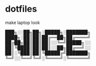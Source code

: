 # dotfiles
make laptop look

███╗░░██╗██╗░█████╗░███████╗
████╗░██║██║██╔══██╗██╔════╝
██╔██╗██║██║██║░░╚═╝█████╗░░
██║╚████║██║██║░░██╗██╔══╝░░
██║░╚███║██║╚█████╔╝███████╗
╚═╝░░╚══╝╚═╝░╚════╝░╚══════╝
